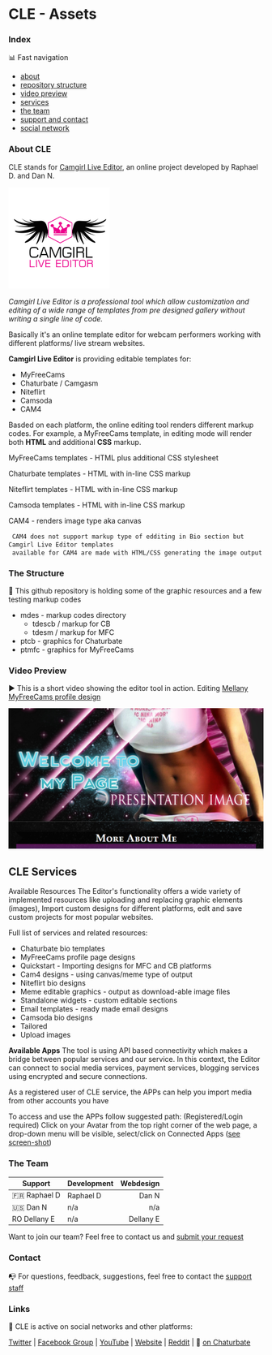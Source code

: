 # CLE - Assets 




### Index

:bar_chart: Fast navigation

* [about](README.md#about-cle)
* [repository structure](README.md#the-structure)
* [video preview](README.md#video-preview)
* [services](README.md#cle-services)
* [the team](README.md#the-team)
* [support and contact](README.md#contact)
* [social network](README.md#links)





### About CLE

CLE stands for [Camgirl Live Editor](https://camgirl.xniteproductions.com/cb-profiler/), an online project developed by Raphael D. and Dan N.

![alt text](https://raw.githubusercontent.com/cssmfc/wapio/master/mdes/1a.png "Camgirl Live Editor")

*Camgirl Live Editor is a professional tool which allow customization and editing of a wide range of templates from pre designed gallery without writing a single line of code.*

Basically it's an online template editor for webcam performers working with different platforms/ live stream websites.


**Camgirl Live Editor** is providing editable templates for:

* MyFreeCams
* Chaturbate / Camgasm
* Niteflirt
* Camsoda
* CAM4

Basded on each platform, the online editing tool renders different markup codes.
For example, a MyFreeCams template, in editing mode will render both **HTML** and additional **CSS** markup.

MyFreeCams templates - HTML plus additional CSS stylesheet

Chaturbate templates - HTML with in-line CSS markup

Niteflirt templates - HTML with in-line CSS markup

Camsoda templates - HTML with in-line CSS markup

CAM4 - renders image type aka canvas

     CAM4 does not support markup type of edditing in Bio section but Camgirl Live Editor templates 
     available for CAM4 are made with HTML/CSS generating the image output


### The Structure

:open_file_folder: This github repository is holding some of the graphic resources and a few testing markup codes

* mdes - markup codes directory
  * tdescb  / markup for CB
  * tdesm  / markup for MFC
* ptcb - graphics for Chaturbate
* ptmfc - graphics for MyFreeCams


### Video Preview

:arrow_forward: This is a short video showing the editor tool in action. Editing [Mellany MyFreeCams profile design](https://camgirl.xniteproductions.com/cb-profiler/template/?id=17546)

[![Video](https://raw.githubusercontent.com/cssmfc/wapio/master/mdes/serenity_1.jpg)](https://www.youtube.com/watch?v=T5eep36Cubg)


## CLE Services


Available Resources
The Editor's functionality offers a wide variety of implemented resources like uploading and replacing graphic elements (images), Import custom designs for different platforms, edit and save custom projects for most popular websites.

Full list of services and related resources:

* Chaturbate bio templates
* MyFreeCams profile page designs
* Quickstart - Importing designs for MFC and CB platforms
* Cam4 designs - using canvas/meme type of output
* Niteflirt bio designs
* Meme editable graphics - output as download-able image files
* Standalone widgets - custom editable sections
* Email templates - ready made email designs
* Camsoda bio designs
* Tailored
* Upload images

**Available Apps**
The tool is using API based connectivity which makes a bridge between popular services and our service. In this context, the Editor can connect to social media services, payment services, blogging services using encrypted and secure connections.

As a registered user of CLE service, the APPs can help you import media from other accounts you have

To access and use the APPs follow suggested path:
(Registered/Login required) Click on your Avatar from the top right corner of the web page, a drop-down menu will be visible, select/click on Connected Apps ([see screen-shot](https://raw.githubusercontent.com/cssmfc/wapio/master/mdes/cleditor%2Bapps%2Baccess.jpeg))

### The Team

| Support        | Development           | Webdesign  |
| ------------- |:-------------| -----:|
| :fr: Raphael D      | Raphael D | Dan N |
| :us: Dan N      | n/a      |   n/a |
| RO Dellany E | n/a      |    Dellany E |

Want to join our team? Feel free to contact us and [submit your request](https://camgirl.xniteproductions.com/cb-profiler/jobs/)


### Contact

:mailbox_with_no_mail: For questions, feedback, suggestions, feel free to contact the [support staff](https://camgirl.xniteproductions.com/cb-profiler/contact/) 


### Links 

:link: CLE is active on social networks and other platforms:

[Twitter](https://www.twitter.com/CSSMFC) | [Facebook Group](https://www.facebook.com/groups/xniteproductions/) | [YouTube](https://www.youtube.com/channel/UCbJQMNUNpK1Pt-uGyOq7iQw) | [Website](https://camgirl.xniteproductions.com/cb-profiler/) | [Reddit](https://www.reddit.com/r/CamgirlLiveEditor/) | :underage: [on Chaturbate](https://chaturbate.com/redglove/)
